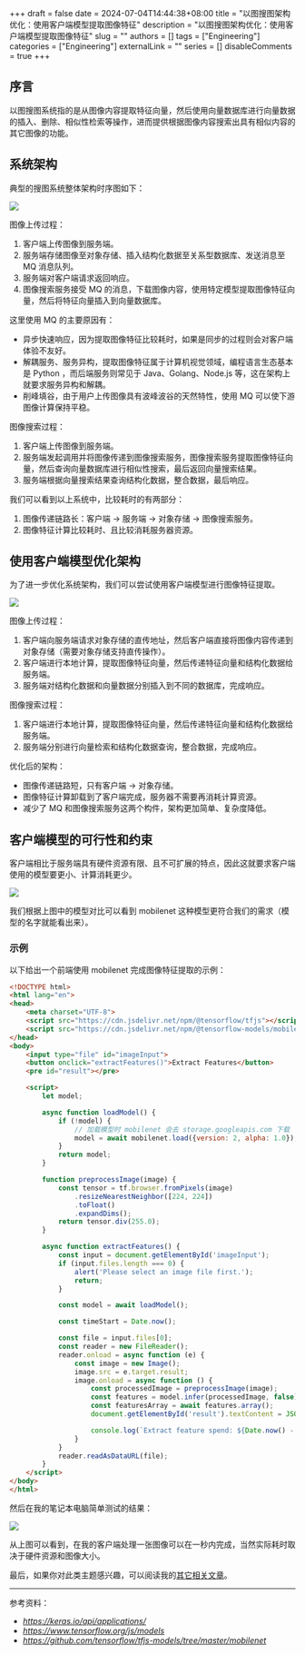 +++
draft = false
date = 2024-07-04T14:44:38+08:00
title = "以图搜图架构优化：使用客户端模型提取图像特征"
description = "以图搜图架构优化：使用客户端模型提取图像特征"
slug = ""
authors = []
tags = ["Engineering"]
categories = ["Engineering"]
externalLink = ""
series = []
disableComments = true
+++

## 序言

以图搜图系统指的是从图像内容提取特征向量，然后使用向量数据库进行向量数据的插入、删除、相似性检索等操作，进而提供根据图像内容搜索出具有相似内容的其它图像的功能。

## 系统架构

典型的搜图系统整体架构时序图如下：

![](https://raw.githubusercontent.com/RifeWang/images/master/engineering/image-search-system-arch.png)

图像上传过程：
1. 客户端上传图像到服务端。
1. 服务端存储图像至对象存储、插入结构化数据至关系型数据库、发送消息至 MQ 消息队列。
1. 服务端对客户端请求返回响应。
1. 图像搜索服务接受 MQ 的消息，下载图像内容，使用特定模型提取图像特征向量，然后将特征向量插入到向量数据库。

这里使用 MQ 的主要原因有：
- 异步快速响应，因为提取图像特征比较耗时，如果是同步的过程则会对客户端体验不友好。
- 解耦服务、服务异构，提取图像特征属于计算机视觉领域，编程语言生态基本是 Python ，而后端服务则常见于 Java、Golang、Node.js 等，这在架构上就要求服务异构和解耦。
- 削峰填谷，由于用户上传图像具有波峰波谷的天然特性，使用 MQ 可以使下游图像计算保持平稳。

图像搜索过程：
1. 客户端上传图像到服务端。
1. 服务端发起调用并将图像传递到图像搜索服务，图像搜索服务提取图像特征向量，然后查询向量数据库进行相似性搜索，最后返回向量搜索结果。
1. 服务端根据向量搜索结果查询结构化数据，整合数据，最后响应。

我们可以看到以上系统中，比较耗时的有两部分：
1. 图像传递链路长：客户端 -> 服务端 -> 对象存储 -> 图像搜索服务。
1. 图像特征计算比较耗时、且比较消耗服务器资源。

## 使用客户端模型优化架构

为了进一步优化系统架构，我们可以尝试使用客户端模型进行图像特征提取。

![](https://raw.githubusercontent.com/RifeWang/images/master/engineering/image-search-system-arch-client-model.png)

图像上传过程：
1. 客户端向服务端请求对象存储的直传地址，然后客户端直接将图像内容传递到对象存储（需要对象存储支持直传操作）。
1. 客户端进行本地计算，提取图像特征向量，然后传递特征向量和结构化数据给服务端。
1. 服务端对结构化数据和向量数据分别插入到不同的数据库，完成响应。

图像搜索过程：
1. 客户端进行本地计算，提取图像特征向量，然后传递特征向量和结构化数据给服务端。
1. 服务端分别进行向量检索和结构化数据查询，整合数据，完成响应。

优化后的架构：
- 图像传递链路短，只有客户端 -> 对象存储。
- 图像特征计算卸载到了客户端完成，服务器不需要再消耗计算资源。
- 减少了 MQ 和图像搜索服务这两个构件，架构更加简单、复杂度降低。

## 客户端模型的可行性和约束

客户端相比于服务端具有硬件资源有限、且不可扩展的特点，因此这就要求客户端使用的模型要更小、计算消耗更少。

![](https://raw.githubusercontent.com/RifeWang/images/master/engineering/keras-models.jpg)

我们根据上图中的模型对比可以看到 mobilenet 这种模型更符合我们的需求（模型的名字就能看出来）。

### 示例

以下给出一个前端使用 mobilenet 完成图像特征提取的示例：

```html
<!DOCTYPE html>
<html lang="en">
<head>
    <meta charset="UTF-8">
    <script src="https://cdn.jsdelivr.net/npm/@tensorflow/tfjs"></script>
    <script src="https://cdn.jsdelivr.net/npm/@tensorflow-models/mobilenet"></script>
</head>
<body>
    <input type="file" id="imageInput">
    <button onclick="extractFeatures()">Extract Features</button>
    <pre id="result"></pre>

    <script>
        let model;

        async function loadModel() {
            if (!model) {
                // 加载模型时 mobilenet 会去 storage.googleapis.com 下载
                model = await mobilenet.load({version: 2, alpha: 1.0});
            }
            return model;
        }

        function preprocessImage(image) {
            const tensor = tf.browser.fromPixels(image)
                .resizeNearestNeighbor([224, 224])
                .toFloat()
                .expandDims();
            return tensor.div(255.0);
        }

        async function extractFeatures() {
            const input = document.getElementById('imageInput');
            if (input.files.length === 0) {
                alert('Please select an image file first.');
                return;
            }

            const model = await loadModel();

            const timeStart = Date.now();

            const file = input.files[0];
            const reader = new FileReader();
            reader.onload = async function (e) {
                const image = new Image();
                image.src = e.target.result;
                image.onload = async function () {
                    const processedImage = preprocessImage(image);
                    const features = model.infer(processedImage, false); // 去掉最后的全连接层
                    const featuresArray = await features.array();
                    document.getElementById('result').textContent = JSON.stringify(featuresArray, null, 2);

                    console.log(`Extract feature spend: ${Date.now() - timeStart} ms`);;
                }
            }
            reader.readAsDataURL(file);
        }
    </script>
</body>
</html>
```

然后在我的笔记本电脑简单测试的结果：

![](https://raw.githubusercontent.com/RifeWang/images/master/engineering/mobilenet-test.png)

从上图可以看到，在我的客户端处理一张图像可以在一秒内完成，当然实际耗时取决于硬件资源和图像大小。

最后，如果你对此类主题感兴趣，可以阅读我的[其它相关文章](https://lingxu.pages.dev/categories/engineering/)。

---

参考资料：

- *https://keras.io/api/applications/*
- *https://www.tensorflow.org/js/models*
- *https://github.com/tensorflow/tfjs-models/tree/master/mobilenet*
